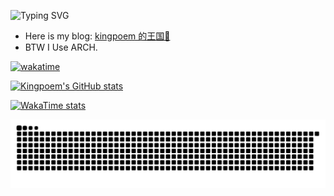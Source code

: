 ![Typing SVG](https://readme-typing-svg.demolab.com/?lines=Have+a+nice+day!;We're+beautiful+like+diamonds+in+the+sky!;)

- Here is my blog: [kingpoem 的王国🏰](https://kingpoem.github.io/)
- BTW I Use ARCH.

[![wakatime](https://wakatime.com/badge/user/018ee227-d057-4ba2-808e-8aec95136b2d.svg)](https://wakatime.com/@018ee227-d057-4ba2-808e-8aec95136b2d)

[![Kingpoem's GitHub stats](https://github-readme-stats.vercel.app/api?username=kingpoem&show_icons=true&theme=algolia)](https://github.com/anuraghazra/github-readme-stats)


<!-- [![Top Langs](https://github-readme-stats.vercel.app/api/top-langs/?username=kingpoem&layout=compact&theme=algolia)](https://github.com/anuraghazra/github-readme-stats) -->

<!-- ![trophy](https://github-profile-trophy.vercel.app/?username=kingpoem&theme=algolia) -->

<!-- ![Ashutosh's github activity graph](https://github-readme-activity-graph.vercel.app/graph?username=kingpoem&theme=algolia) -->

<!-- ![IceEnd's GitHub stats](https://github-immortality.vercel.app/api?username=kingpoem&show_icons=true&theme=algolia) -->


[![WakaTime stats](https://github-readme-stats.vercel.app/api/wakatime?username=kingpoem&theme=github_dark&layout=compact&langs_count=10)](https://github.com/anuraghazra/github-readme-stats)

<picture>
  <source media="(prefers-color-scheme: dark)" srcset="https://raw.githubusercontent.com/kingpoem/kingpoem/output/github-contribution-grid-snake-dark.svg">
  <source media="(prefers-color-scheme: light)" srcset="https://raw.githubusercontent.com/kingpoem/kingpoem/output/github-contribution-grid-snake.svg">
  <img alt="github contribution grid snake animation" src="https://raw.githubusercontent.com/kingpoem/kingpoem/output/github-contribution-grid-snake.svg">
</picture>
